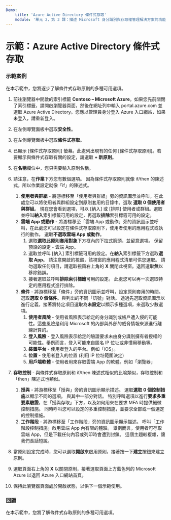 ```yaml
---
Demo:
    title: 'Azure Active Directory 條件式存取'
    module: '單元 2，第 3 課：描述 Microsoft 身分識別與存取權管理解決方案的功能：探索 Azure AD 的存取管理功能'
---
```



# 示範：Azure Active Directory 條件式存取

### 示範案例
在本示範中，您將逐步了解條件式存取原則的多種可用選項。

1. 前往瀏覽器中開啟的索引標籤 **Contoso – Microsoft Azure**。如果您先前關閉了索引標籤，請開啟瀏覽器頁面，然後在網址列中輸入 portal.azure.com 並選取 Azure Active Directory。您應以管理員身分登入 Azure 入口網站，如果未登入，請重新登入。

1. 在左側導覽面板中選取**安全性**。

1. 在左側導覽面板中選取**條件式存取**。

1. 已顯示 [條件式存取原則] 螢幕。此處列出現有的任何 [條件式存取原則]。若要顯示與條件式存取有關的設定，請選取 **+ 新原則**。

1. 在**名稱**欄位中，您只需要輸入原則名稱。

1. 請注意，在**作業**下方您有數個選項。  因為條件式存取原則就像 if/then 的陳述式，所以作業設定就像「if」的陳述式。
    1. **使用者與群組** - 將游標移至「使用者與群組」旁的資訊圖示並呼叫，在此處您可以將使用者與群組設定到原則套用的目錄中。選取 **選取 0 個使用者與群組**。  現在您會看到選項，可以 [納入] 或 [排除] 使用者或群組。選取並呼叫**納入**索引標籤可用的設定，再選取**排除**索引標籤可用的設定。
    1. **雲端 App 或動作** - 將游標移至「雲端 App 或動作」旁的資訊圖示並呼叫，在此處您可以設定在條件式存取原則下，使用者使用的應用程式或執行的動作。  選取**不選取雲端 App 或動作**。
        1. 選取**選取此原則套用對象**下方框內的下拉式箭頭，並留意選項。  保留預設的設定 - 雲端 App。
        1. 選取並呼叫 [納入] 索引標籤可用的設定。在**納入**索引標籤下方選取**選取 App**。  請注意開啟的視窗，該視窗的應用程式清單可供您選取。  請勿選取任何項目，請選取視窗右上角的 **X** 關閉此視窗。退回選取**無**以移除錯誤。
        1. 接著選取並呼叫**排除索引標籤**可用的設定。  此處您可以再一次選取特定的應用程式進行排除。
    1. **條件** - 將游標移至「條件」旁的資訊圖示並呼叫，設定原則套用的時間。選取**選取 0 個條件**。與列出的不同「訊號」對話。   透過先選取資訊圖示以進行定義，接著將特定項目選取為**未設定**以顯示多種選項，來選取少數選項。
        1. **使用者風險** - 使用者風險表示給定的身分識別或帳戶遭入侵的可能性。這些風險是利用 Microsoft 的內部與外部的威脅情報來源進行離線計算的。
        1. **登入風險** - 登入風險表示給定的驗證要求未由身分識別擁有者授權的可能性。舉例而言，登入可能來自匿名 IP 位址或非慣用移動等。
        1. **裝置平台** - 使用者登入的平台。例如「iOS」。
        1. **位置** - 使用者登入的位置 (利用 IP 位址範圍決定)
        1. **用戶端軟體** - 使用者用來存取雲端 App 的軟體。例如「瀏覽器」

1. **存取控制** - 與條件式存取原則和 if/then 陳述式相似的比喻類似，存取控制和「then」陳述式也類似。
    1. **授與** - 將游標移至「授與」旁的資訊圖示顯示描述。  選取**選取 0 個控制措施**以顯示不同的選項。  與其中一部分對話。  特別呼叫選項以進行**要求多重要素驗證**，在「授與存取」下方，以及如何用來在要求 MFA 時提供細微控制措施。   同時呼叫您可以設定的多重控制措施，並要求全部或一個選定的控制措施。
    1. **工作階段** - 將游標移至「工作階段」旁的資訊圖示顯示描述。  呼叫「工作階段控制措施」啟用雲端 App 內有限的體驗。  舉例而言，使用者可存取雲端 App，但是下載任何內容或列印時會遭到封鎖。  這個主題較複雜，讓我們長話短說。

1. 當原則設定完成時，您可以選取**開啟**來啟用原則，接著按一下**建立**按鈕來建立原則。

1. 選取頁面右上角的 **X** 以關閉原則，接著選取頁面上方藍色列的 Microsoft Azure 以退回 Azure 入口網站首頁。

1. 保持此瀏覽器頁面處於開啟狀態，以供下一個示範使用。

### 回顧

在本示範中，您將了解條件式存取原則的多種可用選項。
